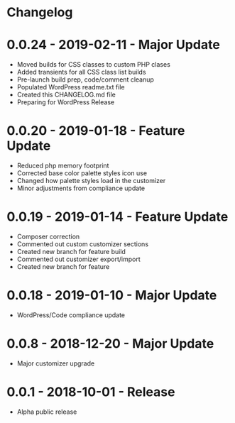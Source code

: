 # Changelog

<a name="0.0.24"></a>
# 0.0.24 - 2019-02-11 - Major Update

* Moved builds for CSS classes to custom PHP clases
* Added transients for all CSS class list builds
* Pre-launch build prep, code/comment cleanup
* Populated WordPress readme.txt file
* Created this CHANGELOG.md file
* Preparing for WordPress Release

<a name="0.0.20"></a>
# 0.0.20 - 2019-01-18 - Feature Update

* Reduced php memory footprint
* Corrected base color palette styles icon use
* Changed how palette styles load in the customizer
* Minor adjustments from compliance update

<a name="0.0.19"></a>
# 0.0.19 - 2019-01-14 - Feature Update

* Composer correction
* Commented out custom customizer sections
* Created new branch for feature build
* Commented out customizer export/import
* Created new branch for feature

<a name="0.0.18"></a>
# 0.0.18 - 2019-01-10 - Major Update

* WordPress/Code compliance update

<a name="0.0.8"></a>
# 0.0.8 - 2018-12-20 - Major Update

* Major customizer upgrade

<a name="0.0.1"></a>
# 0.0.1 - 2018-10-01 - Release

* Alpha public release
